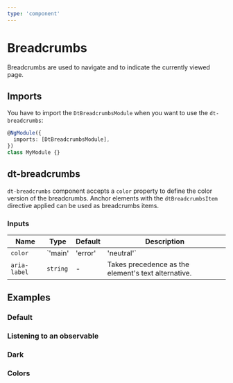 ```yaml
---
type: 'component'
---
```


# Breadcrumbs

Breadcrumbs are used to navigate and to indicate the currently viewed page.

## Imports

You have to import the `DtBreadcrumbsModule` when you want to use the
`dt-breadcrumbs`:

```typescript
@NgModule({
  imports: [DtBreadcrumbsModule],
})
class MyModule {}
```

## dt-breadcrumbs

`dt-breadcrumbs` component accepts a `color` property to define the color
version of the breadcrumbs. Anchor elements with the `dtBreadcrumbsItem`
directive applied can be used as breadcrumbs items.

### Inputs

| Name         | Type                           | Default | Description                                                                            |
| ------------ | ------------------------------ | ------- | -------------------------------------------------------------------------------------- |
| `color`      | `'main' | 'error' | 'neutral'` | `main`  | Current variation of the theme color which is applied to the color of the breadcrumbs. |
| `aria-label` | `string`                       | -       | Takes precedence as the element's text alternative.                                    |

## Examples

### Default

<docs-source-example example="BreadcrumbsDefaultExample"></docs-source-example>

### Listening to an observable

<docs-source-example example="BreadcrumbsObservableExample"></docs-source-example>

### Dark

<docs-source-example example="BreadcrumbsDarkExample" themedark="true"></docs-source-example>

### Colors

<docs-source-example example="BreadcrumbsColorExample"></docs-source-example>

